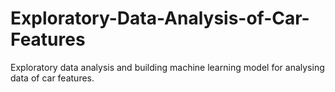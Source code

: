 # Exploratory-Data-Analysis-of-Car-Features
Exploratory data analysis and building machine learning model for analysing data of car features.
